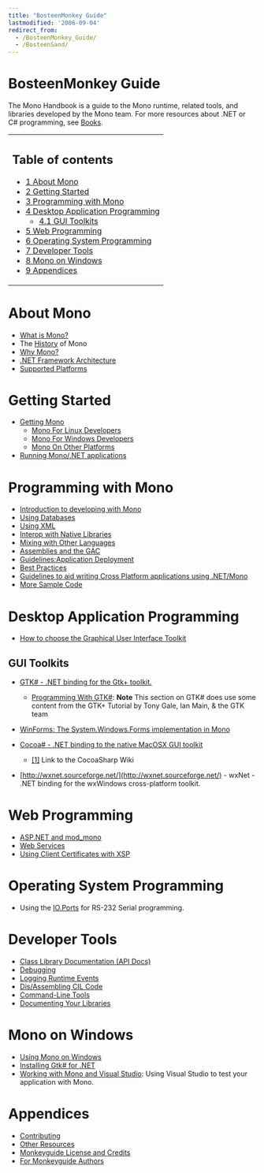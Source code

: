 ```yaml
---
title: "BosteenMonkey Guide"
lastmodified: '2006-09-04'
redirect_from:
  - /BosteenMonkey_Guide/
  - /BosteenSand/
---
```


BosteenMonkey Guide
===================

 The Mono Handbook is a guide to the Mono runtime, related tools, and libraries developed by the Mono team. For more resources about .NET or C# programming, see [Books](/Books "Books").

<table>
<col width="100%" />
<tbody>
<tr class="odd">
<td align="left"><h2>Table of contents</h2>
<ul>
<li><a href="#about-mono">1 About Mono</a></li>
<li><a href="#getting-started">2 Getting Started</a></li>
<li><a href="#programming-with-mono">3 Programming with Mono</a></li>
<li><a href="#desktop-application-programming">4 Desktop Application Programming</a>
<ul>
<li><a href="#gui-toolkits">4.1 GUI Toolkits</a></li>
</ul></li>
<li><a href="#web-programming">5 Web Programming</a></li>
<li><a href="#operating-system-programming">6 Operating System Programming</a></li>
<li><a href="#developer-tools">7 Developer Tools</a></li>
<li><a href="#mono-on-windows">8 Mono on Windows</a></li>
<li><a href="#appendices">9 Appendices</a></li>
</ul></td>
</tr>
</tbody>
</table>

About Mono
==========

-   [What is Mono?](/About_Mono "About Mono")
-   The [History](/History "History") of Mono
-   [Why Mono?](/Why_Mono "Why Mono?")
-   [.NET Framework Architecture](/.NET_Framework_Architecture ".NET Framework Architecture")
-   [Supported Platforms](/Supported_Platforms "Supported Platforms")

Getting Started
===============

-   [Getting Mono](/Obtaining_Mono)
    -   [Mono For Linux Developers](/Mono_For_Linux_Developers "Mono For Linux Developers")
    -   [Mono For Windows Developers](/Using_Mono_on_Windows)
    -   [Mono On Other Platforms](/Mono_On_Other_Platforms "Mono On Other Platforms")
-   [Running Mono/.NET applications](/Guide:Running_Mono_Applications "Guide:Running Mono Applications")

Programming with Mono
=====================

-   [Introduction to developing with Mono](/Introduction_to_developing_with_Mono "Introduction to developing with Mono")
-   [Using Databases](/Using_Databases "Using Databases")
-   [Using XML](/Using_XML "Using XML")
-   [Interop with Native Libraries](/Interop_with_Native_Libraries "Interop with Native Libraries")
-   [Mixing with Other Languages](/Mixing_with_Other_Languages "Mixing with Other Languages")
-   [Assemblies and the GAC](/Assemblies_and_the_GAC "Assemblies and the GAC")
-   [Guidelines:Application Deployment](/Guidelines:Application_Deployment "Guidelines:Application Deployment")
-   [Best Practices](/Best_Practices "Best Practices")
-   [Guidelines to aid writing Cross Platform applications using .NET/Mono](/Guidelines:Application_Portability "Guidelines:Application Portability")
-   [More Sample Code](/More_Sample_Code "More Sample Code")

Desktop Application Programming
===============================

-   [How to choose the Graphical User Interface Toolkit](/Gui_Toolkits "Gui Toolkits")

GUI Toolkits
------------

-   [GTK# - .NET binding for the Gtk+ toolkit.](/GtkSharp "GtkSharp")
    -   [Programming With GTK#](/GtkSharpTutorials/): **Note** This section on GTK# does use some content from the GTK+ Tutorial by Tony Gale, Ian Main, & the GTK team

-   [WinForms: The System.Windows.Forms implementation in Mono](/WinForms "WinForms")

-   [Cocoa# - .NET binding to the native MacOSX GUI toolkit](/MonoMac)
    -   [[1]](http://www.cocoasharp.org/cocoaSharp/default.aspx/CocoaSharp/CocoaSharp.html) Link to the CocoaSharp Wiki

-   [http://wxnet.sourceforge.net/](http://wxnet.sourceforge.net/) - wxNet - .NET binding for the wxWindows cross-platform toolkit.

Web Programming
===============

-   [ASP.NET and mod_mono](/ASP.NET_and_mod_mono "ASP.NET and mod mono")
-   [Web Services](/Web_Services "Web Services")
-   [Using Client Certificates with XSP](/UsingClientCertificatesWithXSP "UsingClientCertificatesWithXSP")

Operating System Programming
============================

-   Using the [IO.Ports](/HowToSystemIOPorts "HowToSystemIOPorts") for RS-232 Serial programming.

Developer Tools
===============

-   [Class Library Documentation (API Docs)](/Monodoc "Monodoc")
-   [Debugging](/Debugging "Debugging")
-   [Logging Runtime Events](/Logging_Runtime_Events "Logging Runtime Events")
-   [Dis/Assembling CIL Code](/Dis/Assembling_CIL_Code "Dis/Assembling CIL Code")
-   [Command-Line Tools](/Command-Line_Tools "Command-Line Tools")
-   [Documenting Your Libraries](/Generating_Documentation "Generating Documentation")

Mono on Windows
===============

-   [Using Mono on Windows](/Using_Mono_on_Windows "Using Mono on Windows")
-   [Installing Gtk# for .NET](/Gtk-Sharp_Installer_for_.NET_Framework "Gtk-Sharp Installer for .NET Framework")
-   [Working with Mono and Visual Studio](/Working_with_Mono_and_Visual_Studio "Working with Mono and Visual Studio"): Using Visual Studio to test your application with Mono.

Appendices
==========

-   [Contributing](/Contributing "Contributing")
-   [Other Resources](/Books "Books")
-   [Monkeyguide License and Credits](/Monkeyguide_License_and_Credits "Monkeyguide License and Credits")
-   [For Monkeyguide Authors](/For_Monkeyguide_Authors "For Monkeyguide Authors")


